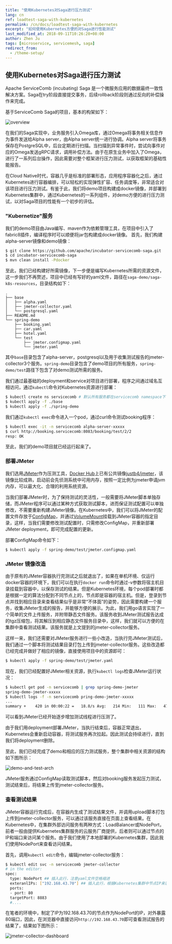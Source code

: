 ```yaml
---
title: "使用Kubernetes对Saga进行压力测试"
lang: cn
ref: loadtest-saga-with-kubernetes
permalink: /cn/docs/loadtest-saga-with-kubernetes
excerpt: "如何使用Kubernetes方便的对Saga进行性能测试"
last_modified_at: 2018-09-11T10:26:28+08:00
author: Zhen Ju
tags: [microservice, servicemesh, saga]
redirect_from:
  - /theme-setup/
---
```


## 使用Kubernetes对Saga进行压力测试

Apache ServiceComb (incubating) Saga 是一个微服务应用的数据最终一致性解决方案。Saga在try阶段直接提交事务，后续rollback阶段则通过反向的补偿操作来完成。

基于ServiceComb Saga的项目，基本的构架如下：

![overview](https://raw.githubusercontent.com/apache/incubator-servicecomb-saga/master/docs/static_files/pack.png)

在我们的Saga实现中，业务服务引入Omega库，通过Omega将事务相关信息作为事件发送给Alpha server，由Alpha server统一进行协调。Alpha server将事务保存在PostgreSQL中，后台定期进行扫描。当扫描到异常事件时，尝试向事件对应的Omega发送gRPC请求，调用补偿方法。由于在原生业务中加入了Omega，进行了一系列后台操作，因此需要对整个框架进行压力测试，以获取框架的基础性能报告。

在Cloud Native时代，容器几乎是标准的部署形态，应用程序容器化之后，通过Kubernetes进行容器编排，可以轻松的实现弹性扩容、任务调度等，非常适合对该项目进行压力测试。有鉴于此，我们将demo项目构建成docker镜像，并部署到Kubernetes集群中，通过Kubernetes的一系列组件，对demo方便的进行压力测试，以对Saga项目的性能有一个初步的评估。





### "Kubernetize"服务

我们的demo项目由Java编写、maven作为依赖管理工具，在项目中引入了fabric8插件，编译程序时可以顺便将jar包构建成docker镜像。
首先，我们构建alpha-server镜像和demo镜像：

```bash
$ git clone https://github.com/apache/incubator-servicecomb-saga.git
$ cd incubator-servicecomb-saga
$ mvn clean install -Pdocker
```

至此，我们已经构建好所需镜像，下一步便是编写Kubernetes所需的资源文件，这一步我们不再赘述，项目中已经有写好的yaml文件，路径在`saga-demo/saga-k8s-resources`，目录结构如下：

```base
.
├── base
│   ├── alpha.yaml
│   ├── jmeter-collector.yaml
│   └── postgresql.yaml
├── README.md
└── spring-demo
    ├── booking.yaml
    ├── car.yaml
    ├── hotel.yaml
    └── test
        ├── jmeter.configmap.yaml
        └── jmeter.yaml
```

其中`base`目录包含了alpha-server，postgresql以及用于收集测试报告的jmeter-collector3个服务。`spring-demo`目录包含了demo项目的所有服务，`spring-demo/test`路径下包含了对demo测试所需的服务。



我们通过最基础的deployment和service对项目进行部署，程序之间通过域名互相访问，通过`kubectl`命令对Kubernetes资源进行部署：

```bash
$ kubectl create ns servicecomb # 默认所有服务都在servicecomb namespace下
$ kubectl apply -f ./base
$ kubectl apply -f ./spring-demo
```

我们通过`kubectl exec`命令进入一个pod，通过curl命令测试booking程序：

```bash
$ kubectl exec -it -n servicecomb alpha-server-xxxxx
$ curl http://booking.servicecomb:8083/booking/test/2/2
resp: OK
```

至此，我们的demo项目就已经运行起来了。



### 部署JMeter

我们选用[JMeter](https://jmeter.apache.org/)作为压测工具，[Docker Hub](https://hub.docker.com/)上已有公共镜像[justb4/jmeter](https://hub.docker.com/r/justb4/jmeter/)，该镜像比较成熟，启动前会先侦测系统中可用内存，按照一定比例为jmeter申请jvm内存，可以最大化、合理的利用系统资源。

当我们部署JMeter时，为了保持测试的灵活性，一般需要将JMeter脚本单独存储，而JMeter程序可以通过某种方式获取测试脚本，进而保证测试配置可以单独修改，不需要重新构建JMeter镜像。在Kubernetes中，我们可以将JMeter的配置文件存放于[ConfigMap](https://kubernetes.io/docs/tasks/configure-pod-container/configure-pod-configmap/)，并通过[VolumeMount](https://kubernetes.io/docs/concepts/storage/volumes/)挂载到JMeter容器的指定目录，这样，当我们需要修改测试配置时，只需修改ConfigMap，并重新部署JMeter deployment，即可完成配置的更新。

部署ConfigMap命令如下：

```bash
$ kubectl apply -f spring-demo/test/jmeter.configmap.yaml
```



### JMeter 镜像改造

由于原有的JMeter容器执行完测试之后就退出了，如果在单机环境、仅运行docker容器的环境下，我们可以在执行`docker run`命令时通过-v参数将宿主机目录挂载到容器中，以保存测试的结果。但是Kubernetes环境，每个pod部署时都是根据一定的算法分配到不同节点上的，节点即是容器的宿主机。但是，登录到节点并找到相应目录来查看结果似乎是非常“不体面”的姿势，因此需要构建一个服务，收集JMeter生成的报告，并能够方便的展示。为此，我们用go语言实现了一个简单的文件上传服务，并附带静态文件服务。该服务收到JMeter测试报告达成的tgz压缩包，将其解压到相应静态文件服务目录中，这样，我们就可以方便的在集群中查看测试结果。该服务就是上文提到的jmeter-collector服务。

这样一来，我们还需要对JMeter服务进行一些小改造，当执行完JMeter测试后，我们通过一个脚本将测试结果目录打包上传到jmeter-collector服务。这些改造都已经完成并做好了相应的镜像，直接使用项目中的资源即可：

```bash
$ kubectl apply -f spring-demo/test/jmeter.yaml
```

现在，我们已经配置好JMeter相关资源，执行`kubectl logs`检查JMeter运行状况：

```bash
$ kubectl get pod -n servicecomb | grep spring-demo-jmeter
spring-demo-jmeter-xxxxx
$ kubectl logs -f -n servicecomb pring-demo-jmeter-xxxxx
...
summary +    420 in 00:00:22 =   18.8/s Avg:   214 Min:   111 Max:   471 Err:   207 (49.29%) Active: 12 Started: 12 Finished: 0
```

可以看到JMeter已经开始逐步增加测试线程进行压测了。

由于我们用deployment部署JMeter，当执行结束后，容器正常退出，Kubernetes会重新启动容器，将测试服务再次拉起。因此测试会持续进行，直到我们将deployment删除。

至此，我们已经完成了demo和相应的压力测试服务，整个集群中相关资源的结构如下图所示：

![demo-and-test-arch](https://github.com/crystaldust/incubator-servicecomb-website/raw/blogs/loadtest-saga-with-k8s/assets/images/spring-demo.jpg)

JMeter服务通过ConfigMap读取测试脚本，然后对booking服务发起压力测试，测试结束后，将结果上传至jmeter-collector服务。



### 查看测试结果

JMeter容器运行完成后，在容器内生成了测试结果文件，并调用upload脚本打包上传到jmeter-collector服务，可以通过该服务直接在页面上查看结果。在Kubernetes中，在集群外部访问服务有两种方式：LoadBalancer或NodePort，前者一般由提供Kubernetes集群服务的云服务厂商提供，后者则可以通过节点的IP和端口来访问某个服务。由于我们使用了本地部署的Kubernetes集群，因此我们使用NodePort来查看访问结果。

首先，调用`kubectl edit`命令，编辑jmeter-collector服务：

```bash
$ kubectl edit svc -n servicecomb jmeter-collector
# in the editor:
spec:
  type: NodePort ## 插入此行，注意yaml文件空格缩进
  exteranlIPs: ["192.168.43.70"] ## 插入此行，根据Kubernetes集群中节点IP来设置
  ports:
  - port: 80
  targetPort: 8883
  #....
```

在笔者的环境中，制定了IP为192.168.43.70的节点作为NodePort的IP，对外暴露80端口，因此，在浏览器中直接访问`http://192.168.43.70`即可查看测试报告的结果了，结果如下图所示：

![jmeter-collector-dashboard](https://github.com/crystaldust/incubator-servicecomb-website/raw/blogs/loadtest-saga-with-k8s/assets/images/jmeter-collector.png)



